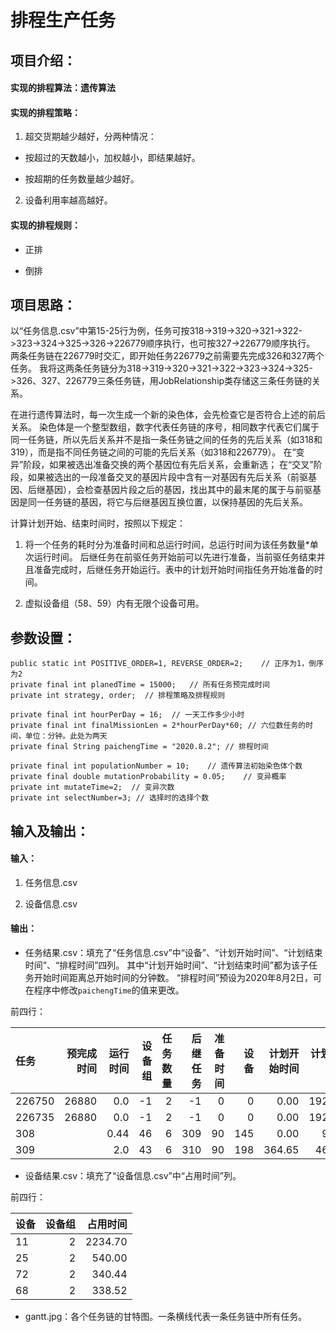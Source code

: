 # 排程生产任务

## 项目介绍：

#### 实现的排程算法：遗传算法

#### 实现的排程策略：

1. 超交货期越少越好，分两种情况：

* 按超过的天数越小，加权越小，即结果越好。

* 按超期的任务数量越少越好。

2. 设备利用率越高越好。

#### 实现的排程规则：

* 正排

* 倒排

## 项目思路：

以“任务信息.csv”中第15-25行为例，任务可按318->319->320->321->322->323->324->325->326->226779顺序执行，也可按327->226779顺序执行。
两条任务链在226779时交汇，即开始任务226779之前需要先完成326和327两个任务。
我将这两条任务链分为318->319->320->321->322->323->324->325->326、327、226779三条任务链，用JobRelationship类存储这三条任务链的关系。

在进行遗传算法时，每一次生成一个新的染色体，会先检查它是否符合上述的前后关系。
染色体是一个整型数组，数字代表任务链的序号，相同数字代表它们属于同一任务链，所以先后关系并不是指一条任务链之间的任务的先后关系（如318和319），而是指不同任务链之间的可能的先后关系（如318和226779）。
在“变异”阶段，如果被选出准备交换的两个基因位有先后关系，会重新选；
在“交叉”阶段，如果被选出的一段准备交叉的基因片段中含有一对基因有先后关系（前驱基因、后继基因），会检查基因片段之后的基因，找出其中的最末尾的属于与前驱基因是同一任务链的基因，将它与后继基因互换位置，以保持基因的先后关系。

计算计划开始、结束时间时，按照以下规定：

1. 将一个任务的耗时分为准备时间和总运行时间，总运行时间为该任务数量*单次运行时间。
后继任务在前驱任务开始前可以先进行准备，当前驱任务结束并且准备完成时，后继任务开始运行。表中的计划开始时间指任务开始准备的时间。

2. 虚拟设备组（58、59）内有无限个设备可用。

## 参数设置：

```
public static int POSITIVE_ORDER=1, REVERSE_ORDER=2;    // 正序为1，倒序为2
private final int planedTime = 15000;   // 所有任务预完成时间
private int strategy, order;  // 排程策略及排程规则

private final int hourPerDay = 16;  // 一天工作多少小时
private final int finalMissionLen = 2*hourPerDay*60; // 六位数任务的时间，单位：分钟。此处为两天
private final String paichengTime = "2020.8.2"; // 排程时间

private final int populationNumber = 10;    // 遗传算法初始染色体个数
private final double mutationProbability = 0.05;    // 变异概率
private int mutateTime=2;  // 变异次数
private int selectNumber=3; // 选择时的选择个数
```

## 输入及输出：

#### 输入：

1. 任务信息.csv

2. 设备信息.csv

#### 输出：

* 任务结果.csv：填充了“任务信息.csv”中“设备”、“计划开始时间”、“计划结束时间”、“排程时间”四列。
其中“计划开始时间”、“计划结束时间”都为该子任务开始时间距离总开始时间的分钟数。
“排程时间”预设为2020年8月2日，可在程序中修改`paichengTime`的值来更改。

前四行：

|任务|预完成时间|运行时间|设备组|任务数量|后继任务|准备时间|设备|计划开始时间|计划结束时间|排程时间|
|:-----|-----:|-----:|-----:|-----:|-----:|-----:|-----:|-----:|-----:|-----:|
|226750|26880|0.0|-1|2|-1|0|0|0.00|1920.00|2020.8.2|
|226735|26880|0.0|-1|2|-1|0|0|0.00|1920.00|2020.8.2|
|308| |0.44|46|6|309|90|145|0.00|92.64|2020.8.2|
|309| |2.0|43|6|310|90|198|364.65|466.65|2020.8.2|

* 设备结果.csv：填充了“设备信息.csv”中“占用时间”列。

前四行：

|设备|设备组|占用时间|
|:-----|-----:|-----:|
|11|2|2234.70|
|25|2|540.00|
|72|2|340.44|
|68|2|338.52|

* gantt.jpg：各个任务链的甘特图。一条横线代表一条任务链中所有任务。